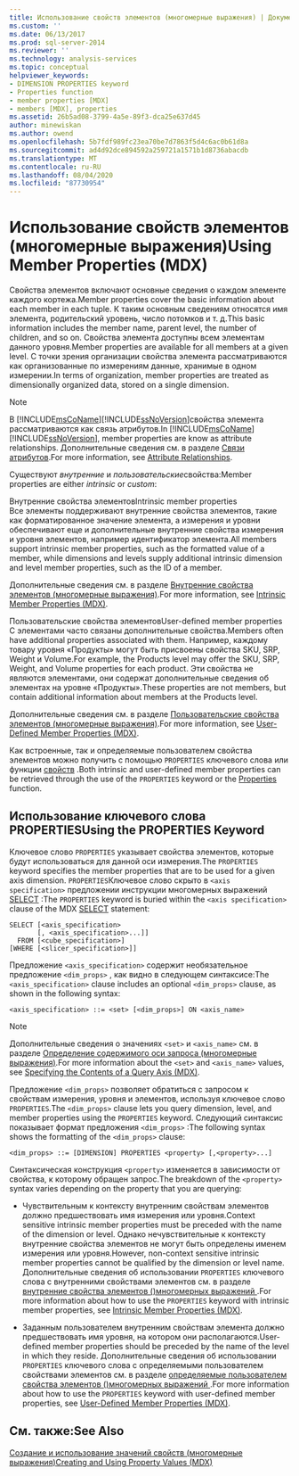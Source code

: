 ```yaml
---
title: Использование свойств элементов (многомерные выражения) | Документация Майкрософт
ms.custom: ''
ms.date: 06/13/2017
ms.prod: sql-server-2014
ms.reviewer: ''
ms.technology: analysis-services
ms.topic: conceptual
helpviewer_keywords:
- DIMENSION PROPERTIES keyword
- Properties function
- member properties [MDX]
- members [MDX], properties
ms.assetid: 26b5ad08-3799-4a5e-89f3-dca25e637d45
author: minewiskan
ms.author: owend
ms.openlocfilehash: 5b7fdf989fc23ea70be7d7863f5d4c6ac0b61d8a
ms.sourcegitcommit: ad4d92dce894592a259721a1571b1d8736abacdb
ms.translationtype: MT
ms.contentlocale: ru-RU
ms.lasthandoff: 08/04/2020
ms.locfileid: "87730954"
---
```

# <a name="using-member-properties-mdx"></a><span data-ttu-id="f6d19-102">Использование свойств элементов (многомерные выражения)</span><span class="sxs-lookup"><span data-stu-id="f6d19-102">Using Member Properties (MDX)</span></span>
  <span data-ttu-id="f6d19-103">Свойства элементов включают основные сведения о каждом элементе каждого кортежа.</span><span class="sxs-lookup"><span data-stu-id="f6d19-103">Member properties cover the basic information about each member in each tuple.</span></span> <span data-ttu-id="f6d19-104">К таким основным сведениям относятся имя элемента, родительский уровень, число потомков и т. д.</span><span class="sxs-lookup"><span data-stu-id="f6d19-104">This basic information includes the member name, parent level, the number of children, and so on.</span></span> <span data-ttu-id="f6d19-105">Свойства элемента доступны всем элементам данного уровня.</span><span class="sxs-lookup"><span data-stu-id="f6d19-105">Member properties are available for all members at a given level.</span></span> <span data-ttu-id="f6d19-106">С точки зрения организации свойства элемента рассматриваются как организованные по измерениям данные, хранимые в одном измерении.</span><span class="sxs-lookup"><span data-stu-id="f6d19-106">In terms of organization, member properties are treated as dimensionally organized data, stored on a single dimension.</span></span>  
  
> [!NOTE]  
>  <span data-ttu-id="f6d19-107">В [!INCLUDE[msCoName](../../../includes/msconame-md.md)][!INCLUDE[ssNoVersion](../../../includes/ssnoversion-md.md)]свойства элемента рассматриваются как связь атрибутов.</span><span class="sxs-lookup"><span data-stu-id="f6d19-107">In [!INCLUDE[msCoName](../../../includes/msconame-md.md)][!INCLUDE[ssNoVersion](../../../includes/ssnoversion-md.md)], member properties are know as attribute relationships.</span></span> <span data-ttu-id="f6d19-108">Дополнительные сведения см. в разделе [Связи атрибутов](../../multidimensional-models-olap-logical-dimension-objects/attribute-relationships.md).</span><span class="sxs-lookup"><span data-stu-id="f6d19-108">For more information, see [Attribute Relationships](../../multidimensional-models-olap-logical-dimension-objects/attribute-relationships.md).</span></span>  
  
 <span data-ttu-id="f6d19-109">Существуют *внутренние* и *пользовательские*свойства:</span><span class="sxs-lookup"><span data-stu-id="f6d19-109">Member properties are either *intrinsic* or *custom*:</span></span>  
  
 <span data-ttu-id="f6d19-110">Внутренние свойства элементов</span><span class="sxs-lookup"><span data-stu-id="f6d19-110">Intrinsic member properties</span></span>  
 <span data-ttu-id="f6d19-111">Все элементы поддерживают внутренние свойства элементов, такие как форматированное значение элемента, а измерения и уровни обеспечивают еще и дополнительные внутренние свойства измерения и уровня элементов, например идентификатор элемента.</span><span class="sxs-lookup"><span data-stu-id="f6d19-111">All members support intrinsic member properties, such as the formatted value of a member, while dimensions and levels supply additional intrinsic dimension and level member properties, such as the ID of a member.</span></span>  
  
 <span data-ttu-id="f6d19-112">Дополнительные сведения см. в разделе [Внутренние свойства элементов (многомерные выражения)](mdx-member-properties-intrinsic-member-properties.md).</span><span class="sxs-lookup"><span data-stu-id="f6d19-112">For more information, see [Intrinsic Member Properties &#40;MDX&#41;](mdx-member-properties-intrinsic-member-properties.md).</span></span>  
  
 <span data-ttu-id="f6d19-113">Пользовательские свойства элементов</span><span class="sxs-lookup"><span data-stu-id="f6d19-113">User-defined member properties</span></span>  
 <span data-ttu-id="f6d19-114">С элементами часто связаны дополнительные свойства.</span><span class="sxs-lookup"><span data-stu-id="f6d19-114">Members often have additional properties associated with them.</span></span> <span data-ttu-id="f6d19-115">Например, каждому товару уровня «Продукты» могут быть присвоены свойства SKU, SRP, Weight и Volume.</span><span class="sxs-lookup"><span data-stu-id="f6d19-115">For example, the Products level may offer the SKU, SRP, Weight, and Volume properties for each product.</span></span> <span data-ttu-id="f6d19-116">Эти свойства не являются элементами, они содержат дополнительные сведения об элементах на уровне «Продукты».</span><span class="sxs-lookup"><span data-stu-id="f6d19-116">These properties are not members, but contain additional information about members at the Products level.</span></span>  
  
 <span data-ttu-id="f6d19-117">Дополнительные сведения см. в разделе [Пользовательские свойства элементов (многомерные выражения)](mdx-member-properties-user-defined-member-properties.md).</span><span class="sxs-lookup"><span data-stu-id="f6d19-117">For more information, see [User-Defined Member Properties &#40;MDX&#41;](mdx-member-properties-user-defined-member-properties.md).</span></span>  
  
 <span data-ttu-id="f6d19-118">Как встроенные, так и определяемые пользователем свойства элементов можно получить с помощью `PROPERTIES` ключевого слова или функции [свойств](/sql/mdx/properties-mdx) .</span><span class="sxs-lookup"><span data-stu-id="f6d19-118">Both intrinsic and user-defined member properties can be retrieved through the use of the `PROPERTIES` keyword or the [Properties](/sql/mdx/properties-mdx) function.</span></span>  
  
## <a name="using-the-properties-keyword"></a><span data-ttu-id="f6d19-119">Использование ключевого слова PROPERTIES</span><span class="sxs-lookup"><span data-stu-id="f6d19-119">Using the PROPERTIES Keyword</span></span>  
 <span data-ttu-id="f6d19-120">Ключевое слово `PROPERTIES` указывает свойства элементов, которые будут использоваться для данной оси измерения.</span><span class="sxs-lookup"><span data-stu-id="f6d19-120">The `PROPERTIES` keyword specifies the member properties that are to be used for a given axis dimension.</span></span> <span data-ttu-id="f6d19-121">`PROPERTIES`Ключевое слово скрыто в `<axis specification>` предложении инструкции многомерных выражений [SELECT](/sql/mdx/mdx-data-manipulation-select) :</span><span class="sxs-lookup"><span data-stu-id="f6d19-121">The `PROPERTIES` keyword is buried within the `<axis specification>` clause of the MDX [SELECT](/sql/mdx/mdx-data-manipulation-select) statement:</span></span>  
  
```  
SELECT [<axis_specification>  
       [, <axis_specification>...]]  
  FROM [<cube_specification>]  
[WHERE [<slicer_specification>]]  
```  
  
 <span data-ttu-id="f6d19-122">Предложение `<axis_specification>` содержит необязательное предложение `<dim_props>` , как видно в следующем синтаксисе:</span><span class="sxs-lookup"><span data-stu-id="f6d19-122">The `<axis_specification>` clause includes an optional `<dim_props>` clause, as shown in the following syntax:</span></span>  
  
```  
<axis_specification> ::= <set> [<dim_props>] ON <axis_name>  
```  
  
> [!NOTE]  
>  <span data-ttu-id="f6d19-123">Дополнительные сведения о значениях `<set>` и `<axis_name>` см. в разделе [Определение содержимого оси запроса (многомерные выражения)](mdx-query-and-slicer-axes-specify-the-contents-of-a-query-axis.md).</span><span class="sxs-lookup"><span data-stu-id="f6d19-123">For more information about the `<set>` and `<axis_name>` values, see [Specifying the Contents of a Query Axis &#40;MDX&#41;](mdx-query-and-slicer-axes-specify-the-contents-of-a-query-axis.md).</span></span>  
  
 <span data-ttu-id="f6d19-124">Предложение `<dim_props>` позволяет обратиться с запросом к свойствам измерения, уровня и элементов, используя ключевое слово `PROPERTIES`.</span><span class="sxs-lookup"><span data-stu-id="f6d19-124">The `<dim_props>` clause lets you query dimension, level, and member properties using the `PROPERTIES` keyword.</span></span> <span data-ttu-id="f6d19-125">Следующий синтаксис показывает формат предложения `<dim_props>` :</span><span class="sxs-lookup"><span data-stu-id="f6d19-125">The following syntax shows the formatting of the `<dim_props>` clause:</span></span>  
  
```  
<dim_props> ::= [DIMENSION] PROPERTIES <property> [,<property>...]  
```  
  
 <span data-ttu-id="f6d19-126">Синтаксическая конструкция `<property>` изменяется в зависимости от свойства, к которому обращен запрос.</span><span class="sxs-lookup"><span data-stu-id="f6d19-126">The breakdown of the `<property>` syntax varies depending on the property that you are querying:</span></span>  
  
-   <span data-ttu-id="f6d19-127">Чувствительным к контексту внутренним свойствам элементов должно предшествовать имя измерения или уровня.</span><span class="sxs-lookup"><span data-stu-id="f6d19-127">Context sensitive intrinsic member properties must be preceded with the name of the dimension or level.</span></span> <span data-ttu-id="f6d19-128">Однако нечувствительные к контексту внутренние свойства элементов не могут быть определены именем измерения или уровня.</span><span class="sxs-lookup"><span data-stu-id="f6d19-128">However, non-context sensitive intrinsic member properties cannot be qualified by the dimension or level name.</span></span> <span data-ttu-id="f6d19-129">Дополнительные сведения об использовании `PROPERTIES` ключевого слова с внутренними свойствами элементов см. в разделе [внутренние свойства элементов &#40;&#41;многомерных выражений ](mdx-member-properties-intrinsic-member-properties.md).</span><span class="sxs-lookup"><span data-stu-id="f6d19-129">For more information about how to use the `PROPERTIES` keyword with intrinsic member properties, see [Intrinsic Member Properties &#40;MDX&#41;](mdx-member-properties-intrinsic-member-properties.md).</span></span>  
  
-   <span data-ttu-id="f6d19-130">Заданным пользователем внутренним свойствам элемента должно предшествовать имя уровня, на котором они располагаются.</span><span class="sxs-lookup"><span data-stu-id="f6d19-130">User-defined member properties should be preceded by the name of the level in which they reside.</span></span> <span data-ttu-id="f6d19-131">Дополнительные сведения об использовании `PROPERTIES` ключевого слова с определяемыми пользователем свойствами элементов см. в разделе [определяемые пользователем свойства элементов &#40;&#41;многомерных выражений ](mdx-member-properties-user-defined-member-properties.md).</span><span class="sxs-lookup"><span data-stu-id="f6d19-131">For more information about how to use the `PROPERTIES` keyword with user-defined member properties, see [User-Defined Member Properties &#40;MDX&#41;](mdx-member-properties-user-defined-member-properties.md).</span></span>  
  
## <a name="see-also"></a><span data-ttu-id="f6d19-132">См. также:</span><span class="sxs-lookup"><span data-stu-id="f6d19-132">See Also</span></span>  
 [<span data-ttu-id="f6d19-133">Создание и использование значений свойств (многомерные выражения)</span><span class="sxs-lookup"><span data-stu-id="f6d19-133">Creating and Using Property Values &#40;MDX&#41;</span></span>](../../creating-and-using-property-values-mdx.md)  
  
  
